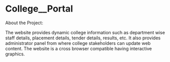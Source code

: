 # College__Portal

About the Project:

The website provides dynamic college information such as department wise staff details, placement details, tender details, results, etc. It also provides administrator panel from where college stakeholders can update web content. The website is a cross browser compatible having interactive graphics.
